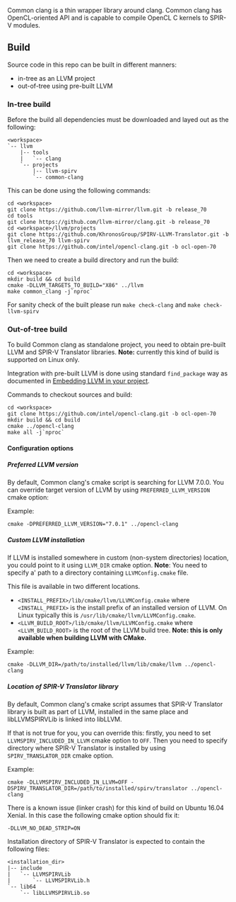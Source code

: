 Common clang is a thin wrapper library around clang. Common clang has
OpenCL-oriented API and is capable to compile OpenCL C kernels to SPIR-V
modules.

## Build

Source code in this repo can be built in different manners:
* in-tree as an LLVM project
* out-of-tree using pre-built LLVM

### In-tree build

Before the build all dependencies must be downloaded and layed out as the
following:

```
<workspace>
`-- llvm
    |-- tools
    |   `-- clang
    `-- projects
        |-- llvm-spirv
        `-- common-clang
```

This can be done using the following commands:
```
cd <workspace>
git clone https://github.com/llvm-mirror/llvm.git -b release_70
cd tools
git clone https://github.com/llvm-mirror/clang.git -b release_70
cd <workspace>/llvm/projects
git clone https://github.com/KhronosGroup/SPIRV-LLVM-Translator.git -b llvm_release_70 llvm-spirv
git clone https://github.com/intel/opencl-clang.git -b ocl-open-70
```

Then we need to create a build directory and run the build:
```
cd <workspace>
mkdir build && cd build
cmake -DLLVM_TARGETS_TO_BUILD="X86" ../llvm
make common_clang -j`nproc`
```

For sanity check of the built please run `make check-clang` and
`make check-llvm-spirv`

### Out-of-tree build

To build Common clang as standalone project, you need to obtain pre-built LLVM
and SPIR-V Translator libraries. **Note:** currently this kind of build is
supported on Linux only.

Integration with pre-built LLVM is done using standard `find_package` way as
documented in [Embedding LLVM in your project](https://llvm.org/docs/CMake.html#embedding-llvm-in-your-project).

Commands to checkout sources and build:
```
cd <workspace>
git clone https://github.com/intel/opencl-clang.git -b ocl-open-70
mkdir build && cd build
cmake ../opencl-clang
make all -j`nproc`
```

#### Configuration options

##### Preferred LLVM version

By default, Common clang's cmake script is searching for LLVM 7.0.0. You can
override target version of LLVM by using `PREFERRED_LLVM_VERSION` cmake option:

Example:
```
cmake -DPREFERRED_LLVM_VERSION="7.0.1" ../opencl-clang
```

##### Custom LLVM installation

If LLVM is installed somewhere in custom (non-system directories) location, you
could point to it using `LLVM_DIR` cmake option. **Note**: You need to specify a'
path to a directory containing `LLVMConfig.cmake` file.

This file is available in two different locations.
* `<INSTALL_PREFIX>/lib/cmake/llvm/LLVMConfig.cmake` where `<INSTALL_PREFIX>`
  is the install prefix of an installed version of LLVM. On Linux typically this
  is `/usr/lib/cmake/llvm/LLVMConfig.cmake`.
* `<LLVM_BUILD_ROOT>/lib/cmake/llvm/LLVMConfig.cmake` where `<LLVM_BUILD_ROOT>`
  is the root of the LLVM build tree.
  **Note: this is only available when building LLVM with CMake.**

Example:
```
cmake -DLLVM_DIR=/path/to/installed/llvm/lib/cmake/llvm ../opencl-clang
```

##### Location of SPIR-V Translator library

By default, Common clang's cmake script assumes that SPIR-V Translator library
is built as part of LLVM, installed in the same place and libLLVMSPIRVLib is
linked into libLLVM.

If that is not true for you, you can override this: firstly, you need to set
`LLVMSPIRV_INCLUDED_IN_LLVM` cmake option to `OFF`. Then you need to specify
directory where SPIR-V Translator is installed by using `SPIRV_TRANSLATOR_DIR`
cmake option.

Example:
```
cmake -DLLVMSPIRV_INCLUDED_IN_LLVM=OFF -DSPIRV_TRANSLATOR_DIR=/path/to/installed/spirv/translator ../opencl-clang
```

There is a known issue (linker crash) for this kind of build on Ubuntu 16.04 Xenial.
In this case the following cmake option should fix it:
```
-DLLVM_NO_DEAD_STRIP=ON
```

Installation directory of SPIR-V Translator is expected to contain the
following files:
```
<installation_dir>
|-- include
|   `-- LLVMSPIRVLib
|       `-- LLVMSPIRVLib.h
`-- lib64
    `-- libLLVMSPIRVLib.so
```
